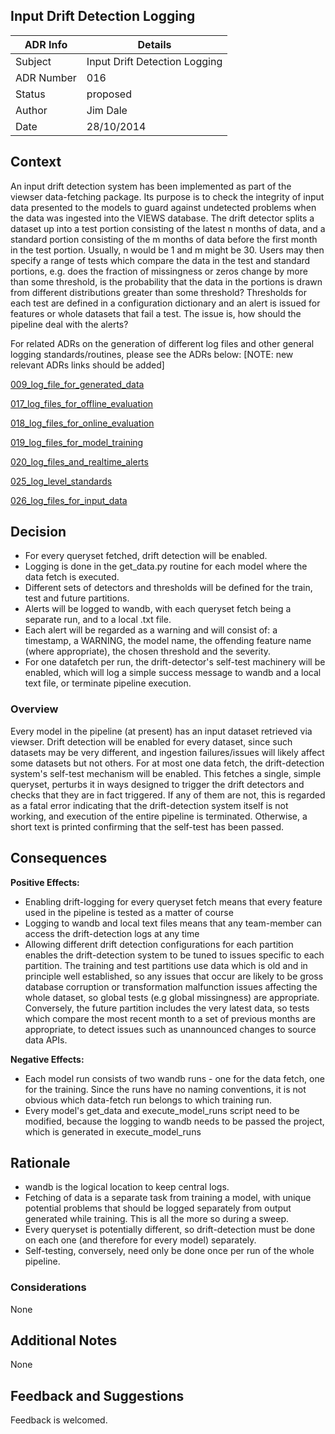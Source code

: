 ## Input Drift Detection Logging


| ADR Info            | Details                       |
|---------------------|-------------------------------|
| Subject             | Input Drift Detection Logging |
| ADR Number          | 016                           |
| Status              | proposed                      |
| Author              | Jim Dale                      |
| Date                | 28/10/2014                    |

## Context
An input drift detection system has been implemented as part of the viewser data-fetching package. Its purpose is to check the integrity of input data presented to the models to guard against undetected problems when the data was ingested into the VIEWS database. The drift detector splits a dataset up into a test portion consisting of the latest n months of data, and a standard portion consisting of the m months of data before the first month in the test portion. Usually, n would be 1 and m might be 30. Users may then specify a range of tests which compare the data in the test and standard portions, e.g. does the fraction of missingness or zeros change by more than some threshold, is the probability that the data in the portions is drawn from different distributions greater than some threshold? Thresholds for each test are defined in a configuration dictionary and an alert is issued for features or whole datasets that fail a test. The issue is, how should the pipeline deal with the alerts?

For related ADRs on the generation of different log files and other general logging standards/routines, please see the ADRs below:  [NOTE: new relevant ADRs links should be added]

[009_log_file_for_generated_data](/documentation/ADRs/009_log_file_for_generated_data.md)

[017_log_files_for_offline_evaluation](/documentation/ADRs/017_log_files_for_offline_evaluation.md)

[018_log_files_for_online_evaluation](/documentation/ADRs/018_log_files_for_online_evaluation.md)

[019_log_files_for_model_training](/documentation/ADRs/019_log_files_for_model_training.md)

[020_log_files_and_realtime_alerts](/documentation/ADRs/020_log_files_and_realtime_alerts.md)

[025_log_level_standards](/documentation/ADRs/025_log_level_standards.md)

[026_log_files_for_input_data](/documentation/ADRs/026_log_files_for_input_data.md)


## Decision
- For every queryset fetched, drift detection will be enabled. 
- Logging is done in the get_data.py routine for each model where the data fetch is executed. 
- Different sets of detectors and thresholds will be defined for the train, test and future partitions. 
- Alerts will be logged to wandb, with each queryset fetch being a separate run, and to a local .txt file. 
- Each alert will be regarded as a warning and will consist of: a timestamp, a WARNING, the model name, the offending feature name (where appropriate), the chosen threshold and the severity.
- For one datafetch per run, the drift-detector's self-test machinery will be enabled, which will log a simple success message to wandb and a local text file, or terminate pipeline execution.

### Overview
Every model in the pipeline (at present) has an input dataset retrieved via viewser. Drift detection will be enabled for every dataset, since such datasets may be very different, and ingestion failures/issues will likely affect some datasets but not others. For at most one data fetch, the drift-detection system's self-test mechanism will be enabled. This fetches a single, simple queryset, perturbs it in ways designed to trigger the drift detectors and checks that they are in fact triggered. If any of them are not, this is regarded as a fatal error indicating that the drift-detection system itself is not working, and execution of the entire pipeline is terminated. Otherwise, a short text is printed confirming that the self-test has been passed. 

## Consequences

**Positive Effects:**
- Enabling drift-logging for every queryset fetch means that every feature used in the pipeline is tested as a matter of course
- Logging to wandb and local text files means that any team-member can access the drift-detection logs at any time
- Allowing different drift detection configurations for each partition enables the drift-detection system to be tuned to issues specific to each partition. The training and test partitions use data which is old and in principle well established, so any issues that occur are likely to be gross database corruption or transformation malfunction issues affecting the whole dataset, so global tests (e.g global missingness) are appropriate. Conversely, the future partition includes the very latest data, so tests which compare the most recent month to a set of previous months are appropriate, to detect issues such as unannounced changes to source data APIs. 

**Negative Effects:**
- Each model run consists of two wandb runs - one for the data fetch, one for the training. Since the runs have no naming conventions, it is not obvious which data-fetch run belongs to which training run.
- Every model's get_data and execute_model_runs script need to be modified, because the logging to wandb needs to be passed the project, which is generated in execute_model_runs

## Rationale
- wandb is the logical location to keep central logs. 
- Fetching of data is a separate task from training a model, with unique potential problems that should be logged separately from output generated while training. This is all the more so during a sweep.
- Every queryset is potentially different, so drift-detection must be done on each one (and therefore for every model) separately. 
- Self-testing, conversely, need only be done once per run of the whole pipeline.

### Considerations
None

## Additional Notes
None

## Feedback and Suggestions
Feedback is welcomed.